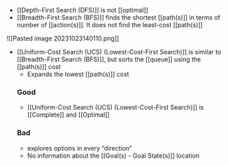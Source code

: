 - [[Depth-First Search (DFS)]] is not [[optimal]]
- [[Breadth-First Search (BFS)]] finds the shortest [[path(s)]] in terms of number of [[action(s)]]. It does not find the least-cost [[path(s)]]

![[Pasted image 20231023140110.png]]
- [[Uniform-Cost Search (UCS) (Lowest-Cost-First Search)]] is similar to [[Breadth-First Search (BFS)]], but sorts the [[queue]] using the [[path(s)]] cost
    - Expands the lowest [[path(s)]] cost
    ### Good
	-  [[Uniform-Cost Search (UCS) (Lowest-Cost-First Search)]] is [[Complete]] and [[Optimal]]
    ### Bad
	- explores options in every “direction”
    - No information about the [[Goal(s) - Goal State(s)]] location